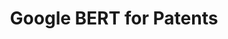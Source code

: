 ---
citation: https://cloud.google.com/blog/products/ai-machine-learning/how-ai-improves-patent-analysis
contributors:
- Google Patents
- Rob Srebrovic
- Jay Yonamine
description: A BERT (bidirectional encoder representation from transformers) model
  pretrained on over 100 million patent publications from the U.S. and other countries
  using open-source tooling. The trained model can be used for a number of use cases,
  including how to more effectively perform prior art searching to determine the novelty
  of a patent application, automatically generate classification codes to assist with
  patent categorization, and autocomplete.
documentation: https://github.com/google/patents-public-data/blob/master/examples/BERT_For_Patents.ipynb
last_edit: Fri, 01 Dec 2023 12:20:34 GMT
location: https://github.com/google/patents-public-data/blob/master/models/BERT%20for%20Patents.md
related_projects: {}
shortname: bert_for_patents
tags:
- classification
- novelty
- machine learning
terms_of_use: http://www.apache.org/licenses/LICENSE-2.0
title: Google BERT for Patents
uuid: b8c70382-7b6f-43b2-a6c0-c788e970e99e
---